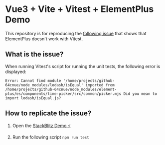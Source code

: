 # Vue3 + Vite + Vitest + ElementPlus Demo

This repository is for reproducing the [following issue](https://github.com/element-plus/element-plus/issues/4923) that shows that ElementPlus doesn't work with Vitest.

## What is the issue?

When running Vitest's script for running the unit tests, the following error is displayed:

`Error: Cannot find module '/home/projects/github-64cnue/node_modules/lodash/isEqual' imported from /home/projects/github-64cnue/node_modules/element-plus/es/components/time-picker/src/common/picker.mjs Did you mean to import lodash/isEqual.js?`

## How to replicate the issue?

1. Open the [StackBlitz Demo ⚡️](https://stackblitz.com/edit/github-64cnue)

2. Run the following script `npm run test`
